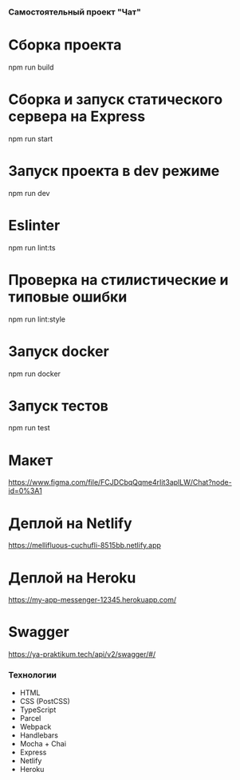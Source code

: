 ### Самостоятельный проект "Чат"

# Сборка проекта
npm run build
# Сборка и запуск статического сервера на Express
npm run start

# Запуск проекта в dev режиме
npm run dev

# Eslinter
npm run lint:ts

# Проверка на стилистические и типовые ошибки
npm run lint:style

# Запуск docker
npm run docker

# Запуск тестов
npm run test


# Макет 
https://www.figma.com/file/FCJDCbqQqme4rIit3aplLW/Chat?node-id=0%3A1

# Деплой на Netlify
https://mellifluous-cuchufli-8515bb.netlify.app

# Деплой на Heroku
https://my-app-messenger-12345.herokuapp.com/

# Swagger
https://ya-praktikum.tech/api/v2/swagger/#/

### Технологии

- HTML
- CSS (PostCSS)
- TypeScript
- Parcel
- Webpack
- Handlebars
- Mocha + Chai
- Express
- Netlify
- Heroku